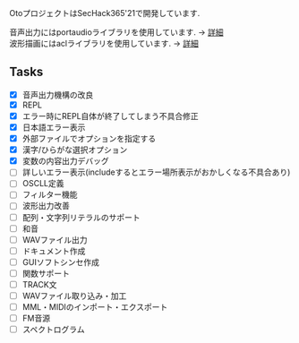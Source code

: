 OtoプロジェクトはSecHack365'21で開発しています.  

音声出力にはportaudioライブラリを使用しています. -> [詳細](https://github.com/PortAudio/portaudio)  
波形描画にはaclライブラリを使用しています. -> [詳細](http://essen.osask.jp/?aclib05)  

## Tasks
- [x] 音声出力機構の改良
- [x] REPL
- [x] エラー時にREPL自体が終了してしまう不具合修正
- [x] 日本語エラー表示
- [x] 外部ファイルでオプションを指定する
- [x] 漢字/ひらがな選択オプション
- [x] 変数の内容出力デバッグ
- [ ] 詳しいエラー表示(includeするとエラー場所表示がおかしくなる不具合あり)
- [ ] OSCLL定義
- [ ] フィルター機能
- [ ] 波形出力改善
- [ ] 配列・文字列リテラルのサポート
- [ ] 和音
- [ ] WAVファイル出力
- [ ] ドキュメント作成
- [ ] GUIソフトシンセ作成
- [ ] 関数サポート
- [ ] TRACK文
- [ ] WAVファイル取り込み・加工
- [ ] MML・MIDIのインポート・エクスポート
- [ ] FM音源
- [ ] スペクトログラム